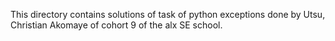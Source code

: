 This directory contains solutions of task of python exceptions done by Utsu, Christian Akomaye of cohort 9 of the alx SE school.
